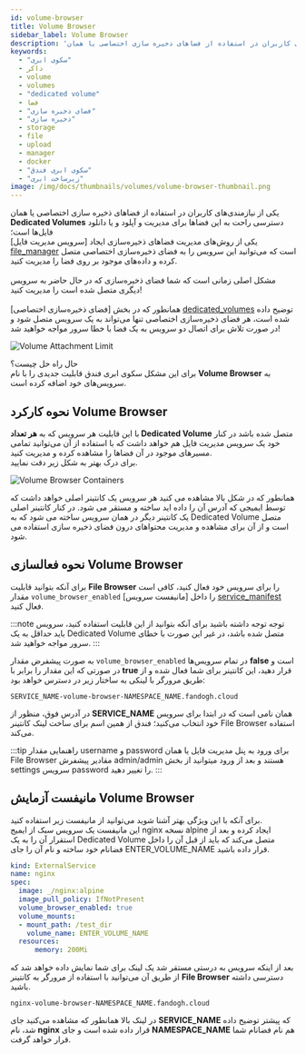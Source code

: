 ```yaml
---
id: volume-browser
title: Volume Browser
sidebar_label: Volume Browser 
description: 'یکی از نیازمندی‌های کاربران در استفاده از فضاهای ذخیره سازی اختصاصی یا همان Dedicated Volumes دسترسی راحت به این فضاها برای مدیریت و آپلود و یا دانلود فایل‌ها است...'
keywords:
  - "سکوی ابری"
  - داکر
  - volume
  - volumes
  - "dedicated volume"
  - فضا
  - "فضای ذخیره سازی"
  - "ذخیره سازی"
  - storage
  - file
  - upload
  - manager
  - docker
  - "سکوی ابری فندق"
  - "زیرساخت ابری"
image: /img/docs/thumbnails/volumes/volume-browser-thumbnail.png
---
```


یکی از نیازمندی‌های کاربران در استفاده از فضاهای ذخیره سازی اختصاصی یا همان **Dedicated Volumes** دسترسی راحت به این فضاها برای مدیریت و آپلود و یا دانلود فایل‌ها است؛<br/>
یکی از روش‌های مدیریت فضاهای ذخیره‌سازی ایجاد [سرویس مدیریت فایل] [file_manager] است که می‌توانید این سرویس را به فضای ذخیره‌سازی اختصاصی متصل کرده و داده‌های موجود بر روی فضا را مدیریت کنید.<br/><br/>
مشکل اصلی زمانی است که شما فضای ذخیره‌سازی که در حال حاضر به سرویس دیگری متصل شده است را مدیریت کنید!<br/><br/>
همانطور که در بخش [فضای ذخیره‌سازی اختصاصی] [dedicated_volumes] توضیح داده شده است، هر فضای ذخیره‌سازی اختصاصی تنها می‌تواند به یک سرویس متصل شود و در صورت تلاش برای اتصال دو سرویس به یک فضا با خطا سرور مواجه خواهید شد!

![Volume Attachment Limit](/img/docs/volume-attachment-limit.svg "Volume Attachment Limit")

حال راه حل چیست؟<br/>
برای این مشکل سکوی ابری فندق قابلیت جدیدی را با نام **Volume Browser**  به سرویس‌های خود اضافه کرده است.

## نحوه کارکرد Volume Browser
با این قابلیت هر سرویس که به **هر تعداد Dedicated Volume** متصل شده باشد در کنار خود یک سرویس مدیریت فایل هم خواهد داشت که با استفاده از آن می‌توانید تمامی مسیر‌های موجود در آن فضاها را مشاهده کرده و مدیریت کنید.<br/>
برای درک بهتر به شکل زیر دقت نمایید.

![Volume Browser Containers](/img/docs/volume-browser-containers.svg "Volume Browser Containers ")

همانطور که در شکل بالا مشاهده می کنید هر سرویس یک کانتینر اصلی خواهد داشت که توسط ایمیجی که آدرس آن را داده اید ساخته و مستقر می شود. در کنار کانتینر اصلی یک کانتینر دیگر در همان سرویس ساخته می شود که به Dedicated Volume متصل است و از آن برای مشاهده و مدیریت محتواهای درون فضای ذخیره‌ سازی استفاده می شود.

## نحوه فعالسازی Volume Browser
برای آنکه بتوانید قابلیت **File Browser** را برای سرویس خود فعال کنید، کافی است مقدار `volume_browser_enabled` را داخل [مانیفست سرویس] [service_manifest] فعال کنید.

:::note توجه
توجه داشته باشید برای آنکه بتوانید از این قابلیت استفاده کنید، سرویس باید حداقل به یک Dedicated Volume متصل شده باشد، در غیر این صورت با خطای سرور مواجه خواهید شد.
:::

به صورت پیشفرض مقدار `volume_browser_enabled` در تمام سرویس‌ها **false** است و در صورتی که این مقدار را برابر با **true** قرار دهید، این کانتینر برای شما فعال شده و از طریق مرورگر با لینکی به ساختار زیر در دسترس خواهد بود:

```http
SERVICE_NAME-volume-browser-NAMESPACE_NAME.fandogh.cloud
```

در آدرس فوق، منظور از **SERVICE_NAME** همان نامی است که در ابتدا برای سرویس خود انتخاب می‌کنید؛ فندق از همین اسم برای ساخت لینک کانتینر File Browser استفاده می‌کند.

:::tip راهنمایی
مقدار username و password برای ورود به پنل مدیریت فایل یا همان File Browser مقادیر پیشفرش admin/admin هستند و بعد از ورود میتوانید از بخش settings سرویس password را تغییر دهید.
:::

## مانیفست آزمایش Volume Browser
برای آنکه با این ویژگی بهتر آشنا شوید می‌توانید از مانیفست زیر استفاده کنید.<br/>
این مانیفست یک سرویس سبک از ایمیج nginx نسخه alpine ایجاد کرده و بعد از استقرار آن را به یک Dedicated Volume متصل می‌کند که باید از قبل آن را داخل فضانام خود ساخته و نام آن را جای ENTER_VOLUME_NAME قرار داده باشید.

```yaml title="svc_deployment.yml"
kind: ExternalService
name: nginx
spec:
  image: _/nginx:alpine
  image_pull_policy: IfNotPresent
  volume_browser_enabled: true
  volume_mounts:
  - mount_path: /test_dir
    volume_name: ENTER_VOLUME_NAME
  resources:
      memory: 200Mi
```

بعد از اینکه سرویس به درستی مستقر شد یک لینک برای شما نمایش داده خواهد شد که از طریق آن می‌توانید با استفاده از مرورگر به کانتینر **File Browser** دسترسی داشته باشید.

```http
nginx-volume-browser-NAMESPACE_NAME.fandogh.cloud
```

در لینک بالا همانطور که مشاهده می‌کنید جای **SERVICE_NAME** که پیشتر توضیح داده شد، نام **nginx** قرار داده شده است و جای **NAMESPACE_NAME** هم نام فضانام شما قرار خواهد گرفت.

[file_manager]: /docs/managed-services/file-browser-managed-service
[service_manifest]: /docs/services/service-manifest
[dedicated_volumes]:/docs/volumes/dedicated-volume